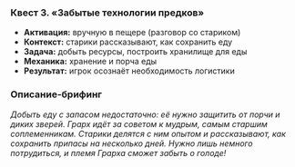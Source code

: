 ### Квест 3. «Забытые технологии предков»

- **Активация:** вручную в пещере (разговор со стариком)
- **Контекст:** старики рассказывают, как сохранить еду
- **Задача:** добыть ресурсы, построить хранилище для еды
- **Механика:** хранение и порча еды
- **Результат:** игрок осознаёт необходимость логистики

### Описание-брифинг

_Добыть еду с запасом недостаточно: её нужно защитить от порчи и диких зверей. Грарх идёт за советом к мудрым, самым старшим соплеменникам. Старики делятся с ним опытом и рассказывают, как сохранить припасы на несколько дней. Нужно лишь немного потрудиться, и племя Грарха сможет забыть о голоде!_